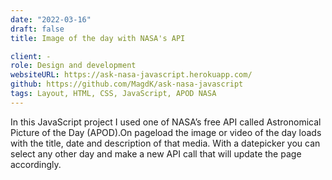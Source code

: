```yaml
---
date: "2022-03-16"
draft: false
title: Image of the day with NASA's API

client: -
role: Design and development
websiteURL: https://ask-nasa-javascript.herokuapp.com/
github: https://github.com/MagdK/ask-nasa-javascript
tags: Layout, HTML, CSS, JavaScript, APOD NASA
---
```


In this JavaScript project I used one of NASA’s free API called Astronomical Picture of the Day (APOD).On pageload the image or video of the day loads with the title, date and description of that media. With a datepicker you can select any other day and make a new API call that will update the page accordingly.